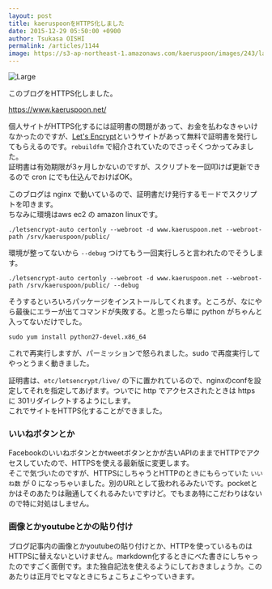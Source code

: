 ```yaml
---
layout: post
title: kaeruspoonをHTTPS化しました
date: 2015-12-29 05:50:00 +0900
author: Tsukasa OISHI
permalink: /articles/1144
image: https://s3-ap-northeast-1.amazonaws.com/kaeruspoon/images/243/large.JPG?1451337135
---
```



![Large](https://s3-ap-northeast-1.amazonaws.com/kaeruspoon/images/243/large.JPG?1451337135)  

このブログをHTTPS化しました。  

https://www.kaeruspoon.net/  

個人サイトがHTTPS化するには証明書の問題があって、お金を払わなきゃいけなかったのですが、[Let's Encrypt](https://letsencrypt.org/)というサイトがあって無料で証明書を発行してもらえるのです。```rebuildfm``` で紹介されていたのでさっそくつかってみました。  
証明書は有効期限が3ヶ月しかないのですが、スクリプトを一回叩けば更新できるので cron にでも仕込んでおけばOK。  

このブログは nginx で動いているので、証明書だけ発行するモードでスクリプトを叩きます。  
ちなみに環境はaws ec2 の amazon linuxです。  
```  
./letsencrypt-auto certonly --webroot -d www.kaeruspoon.net --webroot-path /srv/kaeruspoon/public/  
```  
環境が整ってないから ```--debug``` つけてもう一回実行しろと言われたのでそうします。  
```  
./letsencrypt-auto certonly --webroot -d www.kaeruspoon.net --webroot-path /srv/kaeruspoon/public/ --debug  
```  
そうするといろいろパッケージをインストールしてくれます。ところが、なにやら最後にエラーが出てコマンドが失敗する。と思ったら単に python がちゃんと入ってないだけでした。  
```  
sudo yum install python27-devel.x86_64  
```  
これで再実行しますが、パーミッションで怒られました。sudo で再度実行してやっとうまく動きました。  

証明書は、```etc/letsencrypt/live/``` の下に置かれているので、nginxのconfを設定してそれを指定してあげます。ついでに http でアクセスされたときは https に 301リダイレクトするようにします。  
これでサイトをHTTPS化することができました。  

### いいねボタンとか  
Facebookのいいねボタンとかtweetボタンとかが古いAPIのままでHTTPでアクセスしていたので、HTTPSを使える最新版に変更します。  
そこで気づいたのですが、HTTPSにしちゃうとHTTPのときにもらっていた ```いいね数``` が 0 になっちゃいました。別のURLとして扱われるみたいです。pocketとかはそのあたりは融通してくれるみたいですけど。でもまあ特にこだわりはないので特に対処はしません。  

### 画像とかyoutubeとかの貼り付け  
ブログ記事内の画像とかyoutubeの貼り付けとか、HTTPを使っているものはHTTPSに替えないといけません。markdown化するときにべた書きにしちゃったのですごく面倒です。また独自記法を使えるようにしておきましょうか。このあたりは正月でヒマなときにちょこちょこやっていきます。  
